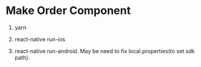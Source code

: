 # Make Order Component

1. yarn

2. react-native run-ios

3. react-native run-android. May be need to fix local.properties(to set sdk path).